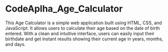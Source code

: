 # CodeAplha_Age_Calculator
This Age Calculator is a simple web application built using HTML, CSS, and JavaScript. It allows users to calculate their age based on the date of birth entered. With a clean and intuitive interface, users can easily input their birthdate and get instant results showing their current age in years, months, and days.
